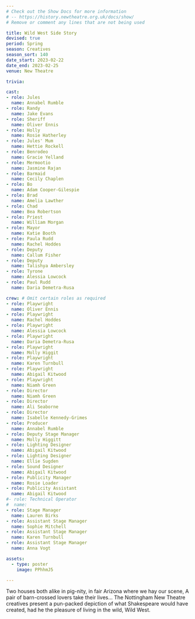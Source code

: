 ```yaml
---
# Check out the Show Docs for more information
# -- https://history.newtheatre.org.uk/docs/show/
# Remove or comment any lines that are not being used

title: Wild West Side Story
devised: true
period: Spring
season: Creatives
season_sort: 140
date_start: 2023-02-22
date_end: 2023-02-25
venue: New Theatre

trivia:

cast:
- role: Jules
  name: Annabel Rumble
- role: Randy
  name: Jake Evans
- role: Sheriff
  name: Oliver Ennis
- role: Holly
  name: Rosie Hatherley
- role: Jules' Mum
  name: Hettie Rockell
- role: Benrodeo
  name: Gracie Yelland
- role: Mermootio
  name: Jasmine Rajan
- role: Barmaid
  name: Cecily Chaplen
- role: Bo
  name: Adam Cooper-Gilespie
- role: Brad
  name: Amelia Lawther
- role: Chad
  name: Bea Robertson
- role: Priest
  name: William Morgan
- role: Mayor
  name: Katie Booth
- role: Paula Rudd
  name: Rachel Hoddes
- role: Deputy
  name: Callum Fisher
- role: Deputy
  name: Talishya Ambersley
- role: Tyrone
  name: Alessia Lowcock
- role: Paul Rudd
  name: Daria Demetra-Rusa

crew: # Omit certain roles as required
- role: Playwright
  name: Oliver Ennis
- role: Playwright
  name: Rachel Hoddes
- role: Playwright
  name: Alessia Lowcock
- role: Playwright
  name: Daria Demetra-Rusa
- role: Playwright
  name: Molly Higgit
- role: Playwright
  name: Karen Turnbull
- role: Playwright
  name: Abigail Kitwood
- role: Playwright
  name: Niamh Green
- role: Director
  name: Niamh Green
- role: Director
  name: Ali Seaborne
- role: Director
  name: Isabelle Kennedy-Grimes
- role: Producer
  name: Annabel Rumble
- role: Deputy Stage Manager 
  name: Molly Higgitt
- role: Lighting Designer 
  name: Abigail Kitwood
- role: Lighting Designer
  name: Ellie Sugden
- role: Sound Designer 
  name: Abigail Kitwood
- role: Publicity Manager 
  name: Rosie Loader
- role: Publicity Assistant 
  name: Abigail Kitwood
#- role: Technical Operator 
#  name:
- role: Stage Manager 
  name: Lauren Birks
- role: Assistant Stage Manager
  name: Sophie Mitchell
- role: Assistant Stage Manager
  name: Karen Turnbull
- role: Assistant Stage Manager
  name: Anna Vogt

assets:
  - type: poster
    image: PPhhmJ5

---
```


Two houses both alike in pig-nity, in fair Arizona where we hay our scene, A pair of barn-crossed lovers take their lives... The Nottingham New Theatre creatives present a pun-packed depiction of what Shakespeare would have created, had he the pleasure of living in the wild, Wild West.
